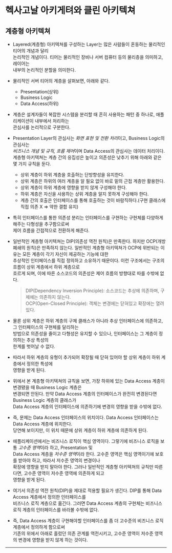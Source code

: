 # 헥사고날 아키게텨와 클린 아키텍쳐

<h2>계층형 아키텍쳐</h2>

- Layered(계층형) 아키텍쳐를 구성하는 Layer는 많은 사람들이 혼동하는 물리적인 티어의 개념과 달리  
  논리적인 개념이다. 티어는 물리적인 장비나 서버 컴퓨터 등의 물리층을 의미하고, 레이어는  
  내부의 논리적인 분할을 의미한다.

- 물리적인 서버 티어의 계층을 살펴보면, 아래와 같다.

  - Presentation(상위)
  - Business Logic
  - Data Access(하위)

- 계층은 설계자들이 복잡한 시스템을 분리할 때 흔히 사용하는 패턴 중 하나로, 애플리케이션이 내부에서 처리하는  
  관심사를 논리적으로 구분한다.

- Presentation Layer의 관심사는 *화면 표현 및 전환 처리*이고, Business Logic의 관심사는  
  *비즈니스 개념 및 규칙, 흐름 제어*이며 Data Access의 관심사는 데이터 처리이다.  
  계층형 아키텍쳐는 계층 간의 응집성은 높이고 의존성은 낮추기 위해 아래와 같은 몇 가지 규칙을 둔다.

  - 상위 계층이 하위 계층을 호출하는 단방향성을 유지한다.
  - 상위 계층은 하위의 여러 계층을 알 필요 없이 바로 밑의 근접 계층만 활용한다.
  - 상위 계층이 하위 계층에 영향을 받지 않게 구성해야 한다.
  - 하위 계층은 자신을 사용하는 상위 계층을 알지 못하게 구성해야 한다.
  - 계층 간의 호출은 인터페이스를 통해 호출하는 것이 바람직하다.(구현 클래스에 직접 의존 X => 약한 결합 유지)

- 특히 인터페이스를 통한 의존성 분리는 인터페이스를 구현하는 구현체를 다양하게 해주는 다형성을 추구함으로써  
  제어 흐름을 간접적으로 전환하게 해준다.

- 일반적인 계층형 아키텍쳐는 DIP(의존성 역전 원칙)은 만족한다.
  하지만 OCP(개방 폐쇄의 원칙)은 만족하지 않는다.
  일반적인 계층형 아키텍쳐가 OCP에 위반되는 이유는 모든 계층이 각기 자신이 제공하는 기능에 대한  
  추상적인 인터페이스를 직접 정의하고 소유하기 때문이다. 이런 구조에서는 구조의 흐름이 상위 계층에서 하위 계층으로  
  흐르게 되며, 이에 따른 소스코드의 의존성은 제어 흐름의 방향대로 따를 수밖에 없다.

  > DIP(Dependency Inversion Principle): 소스코드는 추상에 의존하며, 구체에는 의존하지 않는다.  
  > OCP(Open-Closed Principle): 객체는 변경에는 닫혀있고 확장에는 열려 있다.

- 물론 상위 계층은 하위 계층의 구체 클래스가 아니라 추상 인터페이스에 의존하고, 그 인터페이스의 구현체를 달리하는  
  방법으로 의존성을 줄이고 다형성은 유지할 수 있으나, 인터페이스는 그 계층이 정의하는 추상 특성의  
  한계를 벗어날 수 없다.

- 따라서 하위 계층의 유형이 추가되어 확장될 때 닫혀 있어야 할 상위 계층이 하위 계층에서 정의한 특성에  
  영향을 받게 된다.

- 위에서 본 계층형 아키텍쳐의 규칙을 보면, 가장 하위에 있는 Data Access 계층이 변경됐을 때 Business Logic 계층은  
  변경되면 안된다. 만약 Data Access 계층의 인터페이스가 완전히 변경된다면 Business Logic 계층의 클래스가  
  Data Access 계층의 인터페이스에 의존하기에 변경의 영향을 받을 수밖에 없다.

- 즉, 문제는 Data Access 인터페이스의 위치이다. Data Access 인터페이스는 Data Access 계층에 위치한다.  
  당연해 보이지만, 이 위치 때문에 상위 계층이 하위 계층에 의존하게 된다.

- 애플리케이션에서는 비즈니스 로직이 핵심 영역이다. 그렇기에 비즈니스 로직을 보통 *고수준 영역*이라 하고, Presentation 및  
  Data Access 계층을 *저수준 영역*이라 한다. 고수준 영역은 핵심 영역이기에 보호를 받아야 하고, 따라서 저수준 영역의 변경이나  
  확장에 영향을 받지 말아야 한다. 그러나 일반적인 계층형 아키텍쳐의 규칙만 따른다면, 고수준 영역이 저수준 영역에 의존하게 되고  
  영향을 받게 된다.

- 여기서 의존성 역전 원칙(DIP)을 제대로 적용할 필요가 생긴다. DIP를 통해 Data Access 계층에서 정의한 인터페이스를  
  비즈니스 로직 계층으로 옮긴다. 그러면 Data Access 계층의 구현체는 비즈니스 로직 계층의 인터페이스를 바라볼 수밖에 없다.

- 즉, Data Access 계층이 구현해야할 인터페이스를 좀 더 고수준의 비즈니스 로직 계층에서 정의하게 함으로써  
 기존의 위에서 아래로 흘렀던 의존 관계를 역전시키고, 고수준 영역이 저수준 영역의 변경에 영향을 받지 않게 하는 것이다.
<hr/>

